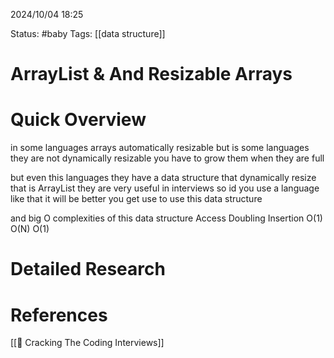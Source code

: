 2024/10/04
18:25

Status: #baby 
Tags: [[data structure]]
# ArrayList & And Resizable Arrays


# Quick Overview

in some languages arrays automatically resizable but is some languages they are not dynamically resizable you have to grow them when they are full

but even this languages they have a data structure that dynamically resize that is ArrayList they are very useful in interviews so id you use a language like that it will be better you get use to use this data structure

and big O complexities of this data structure
Access  Doubling Insertion
O(1)     O(N)     O(1)

# Detailed Research



# References

[[📙 Cracking The Coding Interviews]]